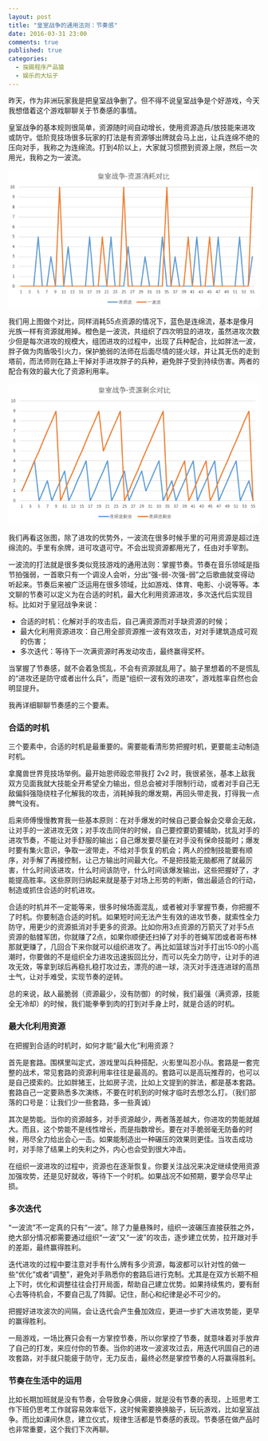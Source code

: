 ```yaml
---
layout: post
title: "皇室战争的通用法则：节奏感"
date: 2016-03-31 23:00
comments: true
published: true
categories:
  - 挨踢程序产品猿
  - 娱乐的大坛子
---
```


昨天，作为非洲玩家我是把皇室战争删了。但不得不说皇室战争是个好游戏，今天我想借着这个游戏聊聊关于节奏感的事情。

皇室战争的基本规则很简单，资源随时间自动增长，使用资源造兵/放技能来进攻或防守。低阶竞技场很多玩家的打法是有资源够出牌就会马上出，让兵连绵不绝的压向对手，我称之为连绵流。打到4阶以上，大家就习惯攒到资源上限，然后一次用光，我称之为一波流。

![皇室战争-资源消耗对比](/images/uploads/clash-royale-tempo-res-cost.png)

我们用上图做个对比，同样消耗55点资源的情况下，蓝色是连绵流，基本是像月光族一样有资源就用掉。橙色是一波流，共组织了四次明显的进攻，虽然进攻次数少但是每次进攻的规模大，组团进攻的过程中，出现了兵种配合，比如胖法一波，胖子做为肉盾吸引火力，保护脆弱的法师在后面尽情的搓火球，并让其无伤的走到塔前，而法师则在路上干掉对手进攻胖子的兵种，避免胖子受到持续伤害。两者的配合有效的最大化了资源利用率。

![皇室战争-资源剩余对比](/images/uploads/clash-royale-tempo-res-rest.png)

我们再看这张图，除了进攻的优势外，一波流在很多时候手里的可用资源是超过连绵流的。手里有余牌，进可攻退可守。不会出现资源都用光了，任由对手宰割。

一波流的打法就是很多类似竞技游戏的通用法则：掌握节奏。节奏在音乐领域是指节拍强弱，一首歌只有一个调没人会听，分出“强-弱-次强-弱”之后歌曲就变得动听起来。节奏后来被广泛运用在很多领域，比如游戏、体育、电影、小说等等。本文聊的节奏可以定义为在合适的时机，最大化利用资源进攻，多次迭代后实现目标。比如对于皇冠战争来说：

* 合适的时机：化解对手的攻击后，自己满资源而对手缺资源的时候；
* 最大化利用资源进攻：自己用全部资源推一波有效攻击，对对手建筑造成可观的伤害；
* 多次迭代：等待下一次满资源时再发动攻击，最终赢得奖杯。

当掌握了节奏感，就不会着急慌乱，不会有资源就乱用了。脑子里想着的不是慌乱的“进攻还是防守或者出什么兵”，而是“组织一波有效的进攻”，游戏胜率自然也会明显提升。

我再详细聊聊节奏感的三个要素。


### 合适的时机

三个要素中，合适的时机是最重要的。需要能看清形势把握时机，更要能主动制造时机。

拿魔兽世界竞技场举例。最开始恩师殴恋带我打 2v2 时，我很紧张，基本上敌我双方见面我就大技能全开希望全力输出，但总会被对手限制行动，或者对手自己无敌偏斜强隐绕柱子化解我的攻击，消耗掉我的爆发期，再回头带走我，打得我一点脾气没有。

后来师傅慢慢教育我一些基本原则：在对手爆发的时候自己要会躲会交章会无敌，让对手的一波进攻无效；对手攻击同伴的时候，自己要控要奶要辅助，扰乱对手的进攻节奏，不能让对手舒服的输出；自己爆发要尽量在对手没有保命技能时；爆发时要有集火意识，争取一波带走，不给对手恢复的机会；两人的控制技能要有顺序，对手解了再接控制，让己方输出时间最大化。不是把技能无脑都用了就最厉害，什么时间该进攻，什么时间该防守，什么时间该爆发输出，这些把握好了，才能提高胜率。这些原则归纳起来就是基于对场上形势的判断，做出最适合的行动，制造或抓住合适的时机进攻。

合适的时机并不一定能等来，很多时候场面混乱，或者被对手掌握节奏，你把握不了时机。你要制造合适的时机。如果短时间无法产生有效的进攻节奏，就索性全力防守，用更少的资源抵消对手更多的资源。比如你用3点资源的万箭灭了对手5点资源的骷髅军团，你就赚了2点，如果你顺便还扫掉了对手的苍蝇军团或者哥布林那就更赚了，几回合下来你就可以组织进攻了。再比如篮球当对手打出15:0的小高潮时，你要做的不是组织全力进攻迅速扳回比分，而可以先全力防守，让对手的进攻无效，等拿到球后再稳扎稳打攻过去，漂亮的进一球，浇灭对手连连进球的高昂士气，让对手难受，实现节奏的逆转。

总的来说，敌人最脆弱（资源最少，没有防御）的时候，我们最强（满资源，技能全无冷却）的时候，我们能拳拳到肉的打到对手身上时，就是合适的时机。


### 最大化利用资源

在把握到合适的时机时，如何才能“最大化”利用资源？

首先是套路。围棋里叫定式，游戏里叫兵种搭配，火影里叫忍小队。套路是一套完整的战术，常见套路的资源利用率往往是最高的。套路可以是高玩推荐的，也可以是自己摸索的。比如胖猪王，比如房子流，比如上文提到的胖法，都是基本套路。套路自己一定要熟悉多次演练，不要在时机到的时候才临时去想怎么打。（我们部落的口号是：让我们少一些套路，多一些真诚）

其次是势能。当你的资源越多，对手资源越少，两者落差越大，你进攻的势能就越大。而且，这个势能不是线性增长，而是指数增长。要在对手脆弱毫无防备的时候，用尽全力给出会心一击。如果能制造出一种碾压的效果则更佳。当攻击成功时，对手除了结果上的失利之外，内心也会受到很大冲击。

在组织一波进攻的过程中，资源也在逐渐恢复。你要关注战况来决定继续使用资源加强攻势，还是见好就收，等待下一个时机。如果战况不如预期，要学会尽早止损。


### 多次迭代

“一波流”不一定真的只有“一波”。除了力量悬殊时，组织一波碾压直接获胜之外，绝大部分情况都需要通过组织“一波”又“一波”的攻击，逐步建立优势，拉开跟对手的差距，最终赢得胜利。

迭代进攻的过程中要注意对手有什么牌有多少资源，每波都可以针对性的做一些“优化”或者“调整”，避免对手熟悉你的套路后进行克制。尤其是在双方长期不相上下时，优化和调整往往会打开局面，帮助自己建立优势。如果持续焦灼，要有耐心去等待机会，不要自己乱了阵脚。记住，耐心和纪律是必不可少的。

把握好进攻波次的间隔，会让迭代会产生叠加效应，更进一步扩大进攻势能，更早的赢得胜利。

一局游戏，一场比赛只会有一方掌控节奏，所以你掌控了节奏，就意味着对手放弃了自己的打发，来应付你的节奏。当你的进攻一波波攻过去，用迭代巩固自己的进攻套路，对手就只能疲于防守，无力反击，最终必然是掌控节奏的人将赢得胜利。


### 节奏在生活中的运用

比如长期加班就是没有节奏，会导致身心俱疲，就是没有节奏的表现，上班思考工作下班仍思考工作就容易效率低下，这时候需要换换脑子，玩玩游戏，比如皇室战争。而比如课间休息，建立仪式，规律生活都是节奏感的表现。节奏感在做产品时也非常重要，这个我们下次再聊。
